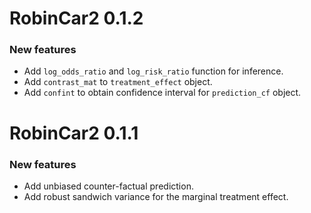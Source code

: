 # RobinCar2 0.1.2

### New features

* Add `log_odds_ratio` and `log_risk_ratio` function for inference.
* Add `contrast_mat` to `treatment_effect` object.
* Add `confint` to obtain confidence interval for `prediction_cf` object.

# RobinCar2 0.1.1

### New features

* Add unbiased counter-factual prediction.
* Add robust sandwich variance for the marginal treatment effect.
